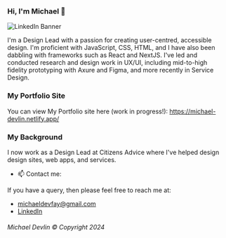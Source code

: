 ### Hi, I'm Michael 👋

![LinkedIn Banner](https://github.com/user-attachments/assets/5da0d5d5-5fce-4ed1-83e7-1637d9dbad3e)

I'm a Design Lead with a passion for creating user-centred, accessible design. I'm proficient with JavaScript, CSS, HTML, and I have also been dabbling with frameworks such as React and NextJS. I've led and conducted research and design work in UX/UI, including mid-to-high fidelity prototyping with Axure and Figma, and more recently in Service Design.

### My Portfolio Site
You can view My Portfolio site here (work in progress!):
https://michael-devlin.netlify.app/

### My Background

I now work as a Design Lead at Citizens Advice where I've helped design design sites, web apps, and services.

- 📫    Contact me:

If you have a query, then please feel free to reach me at: 
- michaeldevfay@gmail.com
- [LinkedIn](https://www.linkedin.com/in/michael-devlin-/)


###### Michael Devlin © Copyright 2024
